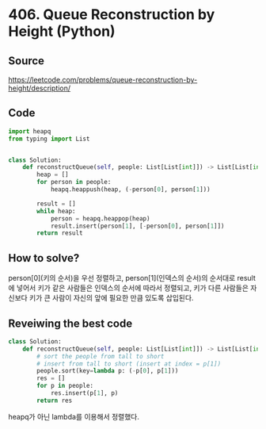# 406. Queue Reconstruction by Height (Python)

## Source

https://leetcode.com/problems/queue-reconstruction-by-height/description/

## Code

```python
import heapq
from typing import List


class Solution:
    def reconstructQueue(self, people: List[List[int]]) -> List[List[int]]:
        heap = []
        for person in people:
            heapq.heappush(heap, (-person[0], person[1]))

        result = []
        while heap:
            person = heapq.heappop(heap)
            result.insert(person[1], [-person[0], person[1]])
        return result
```

## How to solve?

person[0](키의 순서)을 우선 정렬하고, person[1](인덱스의 순서)의 순서대로 result에 넣어서 키가 같은 사람들은 인덱스의 순서에 따라서 정렬되고, 키가 다른 사람들은 자신보다 키가 큰 사람이 자신의 앞에 필요한 만큼 있도록 삽입된다.

## Reveiwing the best code

```python
class Solution:
    def reconstructQueue(self, people: List[List[int]]) -> List[List[int]]:
        # sort the people from tall to short
        # insert from tall to short (insert at index = p[1])
        people.sort(key=lambda p: (-p[0], p[1]))
        res = []
        for p in people:
            res.insert(p[1], p)
        return res
```

heapq가 아닌 lambda를 이용해서 정렬했다.
